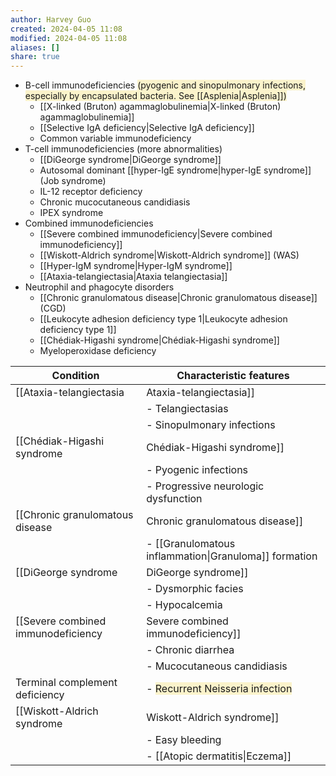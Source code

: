 ```yaml
---
author: Harvey Guo
created: 2024-04-05 11:08
modified: 2024-04-05 11:08
aliases: []
share: true
---
```

- B-cell immunodeficiencies <span style="background:rgba(240, 200, 0, 0.2)">(pyogenic and sinopulmonary infections, especially by encapsulated bacteria. See [[Asplenia|Asplenia]])</span>
	- [[X-linked (Bruton) agammaglobulinemia|X-linked (Bruton) agammaglobulinemia]]
	- [[Selective IgA deficiency|Selective IgA deficiency]]
	- Common variable immunodeficiency
- T-cell immunodeficiencies (more abnormalities)
	- [[DiGeorge syndrome|DiGeorge syndrome]]
	- Autosomal dominant [[hyper-IgE syndrome|hyper-IgE syndrome]] (Job syndrome)
	- IL-12 receptor deficiency
	- Chronic mucocutaneous candidiasis
	- IPEX syndrome
- Combined immunodeficiencies
	- [[Severe combined immunodeficiency|Severe combined immunodeficiency]]
	- [[Wiskott-Aldrich syndrome|Wiskott-Aldrich syndrome]] (WAS)
	- [[Hyper-IgM syndrome|Hyper-IgM syndrome]]
	- [[Ataxia-telangiectasia|Ataxia telangiectasia]]
- Neutrophil and phagocyte disorders
	- [[Chronic granulomatous disease|Chronic granulomatous disease]] (CGD)
	- [[Leukocyte adhesion deficiency type 1|Leukocyte adhesion deficiency type 1]]
	- [[Chédiak-Higashi syndrome|Chédiak-Higashi syndrome]]
	- Myeloperoxidase deficiency

| Condition                            | Characteristic features                                                                |
| ------------------------------------ | -------------------------------------------------------------------------------------- |
| [[Ataxia-telangiectasia|Ataxia-telangiectasia]]                | - Ataxia                                                                               |
|                                      | - Telangiectasias                                                                      |
|                                      | - Sinopulmonary infections                                                             |
| [[Chédiak-Higashi syndrome|Chédiak-Higashi syndrome]]         | - Oculocutaneous albinism                                                              |
|                                      | - Pyogenic infections                                                                  |
|                                      | - Progressive neurologic dysfunction                                                   |
| [[Chronic granulomatous disease|Chronic granulomatous disease]]    | - Severe bacterial & fungal infections                                                 |
|                                      | - [[Granulomatous inflammation\|Granuloma]] formation                                                                  |
| [[DiGeorge syndrome|DiGeorge syndrome]]                | - Congenital heart disease                                                             |
|                                      | - Dysmorphic facies                                                                    |
|                                      | - Hypocalcemia                                                                         |
| [[Severe combined immunodeficiency|Severe combined immunodeficiency]] | - Severe bacterial & viral infections in infancy                                       |
|                                      | - Chronic diarrhea                                                                     |
|                                      | - Mucocutaneous candidiasis                                                            |
| Terminal complement deficiency       | - <span style="background:rgba(240, 200, 0, 0.2)">Recurrent Neisseria infection</span> |
| [[Wiskott-Aldrich syndrome|Wiskott-Aldrich syndrome]]         | - Recurrent infections that worsen with age                                            |
|                                      | - Easy bleeding                                                                        |
|                                      | - [[Atopic dermatitis\|Eczema]]                                                                               |
